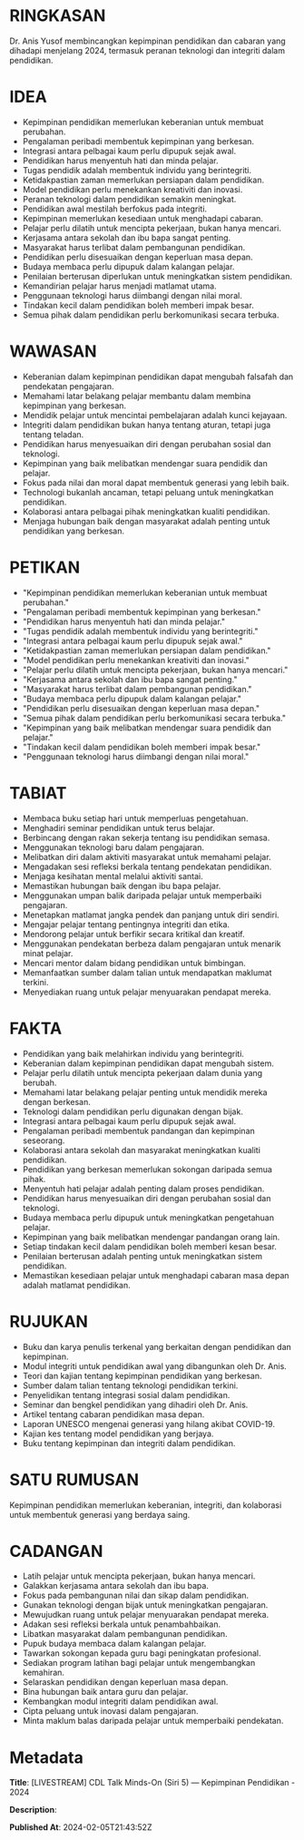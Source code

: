 # RINGKASAN
Dr. Anis Yusof membincangkan kepimpinan pendidikan dan cabaran yang dihadapi menjelang 2024, termasuk peranan teknologi dan integriti dalam pendidikan.

# IDEA
- Kepimpinan pendidikan memerlukan keberanian untuk membuat perubahan.
- Pengalaman peribadi membentuk kepimpinan yang berkesan.
- Integrasi antara pelbagai kaum perlu dipupuk sejak awal.
- Pendidikan harus menyentuh hati dan minda pelajar.
- Tugas pendidik adalah membentuk individu yang berintegriti.
- Ketidakpastian zaman memerlukan persiapan dalam pendidikan.
- Model pendidikan perlu menekankan kreativiti dan inovasi.
- Peranan teknologi dalam pendidikan semakin meningkat.
- Pendidikan awal mestilah berfokus pada integriti.
- Kepimpinan memerlukan kesediaan untuk menghadapi cabaran.
- Pelajar perlu dilatih untuk mencipta pekerjaan, bukan hanya mencari.
- Kerjasama antara sekolah dan ibu bapa sangat penting.
- Masyarakat harus terlibat dalam pembangunan pendidikan.
- Pendidikan perlu disesuaikan dengan keperluan masa depan.
- Budaya membaca perlu dipupuk dalam kalangan pelajar.
- Penilaian berterusan diperlukan untuk meningkatkan sistem pendidikan.
- Kemandirian pelajar harus menjadi matlamat utama.
- Penggunaan teknologi harus diimbangi dengan nilai moral.
- Tindakan kecil dalam pendidikan boleh memberi impak besar.
- Semua pihak dalam pendidikan perlu berkomunikasi secara terbuka.

# WAWASAN
- Keberanian dalam kepimpinan pendidikan dapat mengubah falsafah dan pendekatan pengajaran.
- Memahami latar belakang pelajar membantu dalam membina kepimpinan yang berkesan.
- Mendidik pelajar untuk mencintai pembelajaran adalah kunci kejayaan.
- Integriti dalam pendidikan bukan hanya tentang aturan, tetapi juga tentang teladan.
- Pendidikan harus menyesuaikan diri dengan perubahan sosial dan teknologi.
- Kepimpinan yang baik melibatkan mendengar suara pendidik dan pelajar.
- Fokus pada nilai dan moral dapat membentuk generasi yang lebih baik.
- Technologi bukanlah ancaman, tetapi peluang untuk meningkatkan pendidikan.
- Kolaborasi antara pelbagai pihak meningkatkan kualiti pendidikan.
- Menjaga hubungan baik dengan masyarakat adalah penting untuk pendidikan yang berkesan.

# PETIKAN
- "Kepimpinan pendidikan memerlukan keberanian untuk membuat perubahan."
- "Pengalaman peribadi membentuk kepimpinan yang berkesan."
- "Pendidikan harus menyentuh hati dan minda pelajar."
- "Tugas pendidik adalah membentuk individu yang berintegriti."
- "Integrasi antara pelbagai kaum perlu dipupuk sejak awal."
- "Ketidakpastian zaman memerlukan persiapan dalam pendidikan."
- "Model pendidikan perlu menekankan kreativiti dan inovasi."
- "Pelajar perlu dilatih untuk mencipta pekerjaan, bukan hanya mencari."
- "Kerjasama antara sekolah dan ibu bapa sangat penting."
- "Masyarakat harus terlibat dalam pembangunan pendidikan."
- "Budaya membaca perlu dipupuk dalam kalangan pelajar."
- "Pendidikan perlu disesuaikan dengan keperluan masa depan."
- "Semua pihak dalam pendidikan perlu berkomunikasi secara terbuka."
- "Kepimpinan yang baik melibatkan mendengar suara pendidik dan pelajar."
- "Tindakan kecil dalam pendidikan boleh memberi impak besar."
- "Penggunaan teknologi harus diimbangi dengan nilai moral."

# TABIAT
- Membaca buku setiap hari untuk memperluas pengetahuan.
- Menghadiri seminar pendidikan untuk terus belajar.
- Berbincang dengan rakan sekerja tentang isu pendidikan semasa.
- Menggunakan teknologi baru dalam pengajaran.
- Melibatkan diri dalam aktiviti masyarakat untuk memahami pelajar.
- Mengadakan sesi refleksi berkala tentang pendekatan pendidikan.
- Menjaga kesihatan mental melalui aktiviti santai.
- Memastikan hubungan baik dengan ibu bapa pelajar.
- Menggunakan umpan balik daripada pelajar untuk memperbaiki pengajaran.
- Menetapkan matlamat jangka pendek dan panjang untuk diri sendiri.
- Mengajar pelajar tentang pentingnya integriti dan etika.
- Mendorong pelajar untuk berfikir secara kritikal dan kreatif.
- Menggunakan pendekatan berbeza dalam pengajaran untuk menarik minat pelajar.
- Mencari mentor dalam bidang pendidikan untuk bimbingan.
- Memanfaatkan sumber dalam talian untuk mendapatkan maklumat terkini.
- Menyediakan ruang untuk pelajar menyuarakan pendapat mereka.

# FAKTA
- Pendidikan yang baik melahirkan individu yang berintegriti.
- Keberanian dalam kepimpinan pendidikan dapat mengubah sistem.
- Pelajar perlu dilatih untuk mencipta pekerjaan dalam dunia yang berubah.
- Memahami latar belakang pelajar penting untuk mendidik mereka dengan berkesan.
- Teknologi dalam pendidikan perlu digunakan dengan bijak.
- Integrasi antara pelbagai kaum perlu dipupuk sejak awal.
- Pengalaman peribadi membentuk pandangan dan kepimpinan seseorang.
- Kolaborasi antara sekolah dan masyarakat meningkatkan kualiti pendidikan.
- Pendidikan yang berkesan memerlukan sokongan daripada semua pihak.
- Menyentuh hati pelajar adalah penting dalam proses pendidikan.
- Pendidikan harus menyesuaikan diri dengan perubahan sosial dan teknologi.
- Budaya membaca perlu dipupuk untuk meningkatkan pengetahuan pelajar.
- Kepimpinan yang baik melibatkan mendengar pandangan orang lain.
- Setiap tindakan kecil dalam pendidikan boleh memberi kesan besar.
- Penilaian berterusan adalah penting untuk meningkatkan sistem pendidikan.
- Memastikan kesediaan pelajar untuk menghadapi cabaran masa depan adalah matlamat pendidikan.

# RUJUKAN
- Buku dan karya penulis terkenal yang berkaitan dengan pendidikan dan kepimpinan.
- Modul integriti untuk pendidikan awal yang dibangunkan oleh Dr. Anis.
- Teori dan kajian tentang kepimpinan pendidikan yang berkesan.
- Sumber dalam talian tentang teknologi pendidikan terkini.
- Penyelidikan tentang integrasi sosial dalam pendidikan.
- Seminar dan bengkel pendidikan yang dihadiri oleh Dr. Anis.
- Artikel tentang cabaran pendidikan masa depan.
- Laporan UNESCO mengenai generasi yang hilang akibat COVID-19.
- Kajian kes tentang model pendidikan yang berjaya.
- Buku tentang kepimpinan dan integriti dalam pendidikan.

# SATU RUMUSAN
Kepimpinan pendidikan memerlukan keberanian, integriti, dan kolaborasi untuk membentuk generasi yang berdaya saing.

# CADANGAN
- Latih pelajar untuk mencipta pekerjaan, bukan hanya mencari.
- Galakkan kerjasama antara sekolah dan ibu bapa.
- Fokus pada pembangunan nilai dan sikap dalam pendidikan.
- Gunakan teknologi dengan bijak untuk meningkatkan pengajaran.
- Mewujudkan ruang untuk pelajar menyuarakan pendapat mereka.
- Adakan sesi refleksi berkala untuk penambahbaikan.
- Libatkan masyarakat dalam pembangunan pendidikan.
- Pupuk budaya membaca dalam kalangan pelajar.
- Tawarkan sokongan kepada guru bagi peningkatan profesional.
- Sediakan program latihan bagi pelajar untuk mengembangkan kemahiran.
- Selaraskan pendidikan dengan keperluan masa depan.
- Bina hubungan baik antara guru dan pelajar.
- Kembangkan modul integriti dalam pendidikan awal.
- Cipta peluang untuk inovasi dalam pengajaran.
- Minta maklum balas daripada pelajar untuk memperbaiki pendekatan.

# Metadata
**Title**: [LIVESTREAM] CDL Talk Minds-On (Siri 5) — Kepimpinan Pendidikan - 2024

**Description**: 

**Published At**: 2024-02-05T21:43:52Z